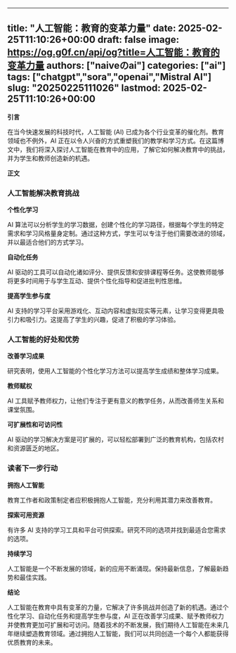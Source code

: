 
---
title: "人工智能：教育的变革力量"
date: 2025-02-25T11:10:26+00:00
draft: false
image: https://og.g0f.cn/api/og?title=人工智能：教育的变革力量
authors: ["naiveのai"]
categories: ["ai"]
tags: ["chatgpt","sora","openai","Mistral AI"]
slug: "20250225111026"
lastmod: 2025-02-25T11:10:26+00:00
---
**引言**

在当今快速发展的科技时代，人工智能 (AI) 已成为各个行业变革的催化剂。教育领域也不例外，AI 正在以令人兴奋的方式重塑我们的教学和学习方式。在这篇博文中，我们将深入探讨人工智能在教育中的应用，了解它如何解决教育中的挑战，并为学生和教师创造新的机遇。

**正文**

### 人工智能解决教育挑战

**个性化学习**

AI 算法可以分析学生的学习数据，创建个性化的学习路径，根据每个学生的特定需求和学习风格量身定制。通过这种方式，学生可以专注于他们需要改进的领域，并以最适合他们的方式学习。

**自动化任务**

AI 驱动的工具可以自动化诸如评分、提供反馈和安排课程等任务。这使教师能够将更多时间用于与学生互动、提供个性化指导和促进批判性思维。

**提高学生参与度**

AI 支持的学习平台采用游戏化、互动内容和虚拟现实等元素，让学习变得更具吸引力和吸引力。这提高了学生的兴趣，促进了积极的学习体验。

### 人工智能的好处和优势

**改善学习成果**

研究表明，使用人工智能的个性化学习方法可以提高学生成绩和整体学习成果。

**教师赋权**

AI 工具赋予教师权力，让他们专注于更有意义的教学任务，从而改善师生关系和课堂氛围。

**可扩展性和可访问性**

AI 驱动的学习解决方案是可扩展的，可以轻松部署到广泛的教育机构，包括农村和资源匮乏的地区。

### 读者下一步行动

**拥抱人工智能**

教育工作者和政策制定者应积极拥抱人工智能，充分利用其潜力来改善教育。

**探索可用资源**

有许多 AI 支持的学习工具和平台可供探索。研究不同的选项并找到最适合您需求的选项。

**持续学习**

人工智能是一个不断发展的领域，新的应用不断涌现。保持最新信息，了解最新趋势和最佳实践。

**结论**

人工智能在教育中具有变革的力量，它解决了许多挑战并创造了新的机遇。通过个性化学习、自动化任务和提高学生参与度，AI 正在改善学习成果、赋予教师权力并使教育更加可扩展和可访问。随着技术的不断发展，我们期待人工智能在未来几年继续塑造教育领域。通过拥抱人工智能，我们可以共同创造一个每个人都能获得优质教育的未来。
